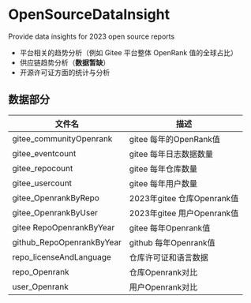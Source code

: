 # OpenSourceDataInsight
Provide data insights for 2023 open source reports

- 平台相关的趋势分析（例如 Gitee 平台整体 OpenRank 值的全球占比） 
- 供应链趋势分析（**数据暂缺**）
- 开源许可证方面的统计与分析 

## 数据部分
| 文件名 | 描述 |
| ----- | --- |
| gitee_communityOpenrank | gitee 每年的OpenRank值 |
| gitee_eventcount | gitee 每年日志数据数量 |
| gitee_repocount | gitee 每年仓库数量 |
| gitee_usercount | gitee 每年用户数量 |
| gitee_OpenrankByRepo | 2023年gitee 仓库Openrank值 |
| gitee_OpenrankByUser | 2023年gitee 用户Openrank值 |
| gitee RepoOpenrankByYear | gitee 每年Openrank值 |
| github_RepoOpenrankByYear | github 每年Openrank值 |
| repo_licenseAndLanguage| 仓库许可证和语言数据 |
| repo_Openrank | 仓库Openrank对比 |
| user_Openrank | 用户Openrank对比 |